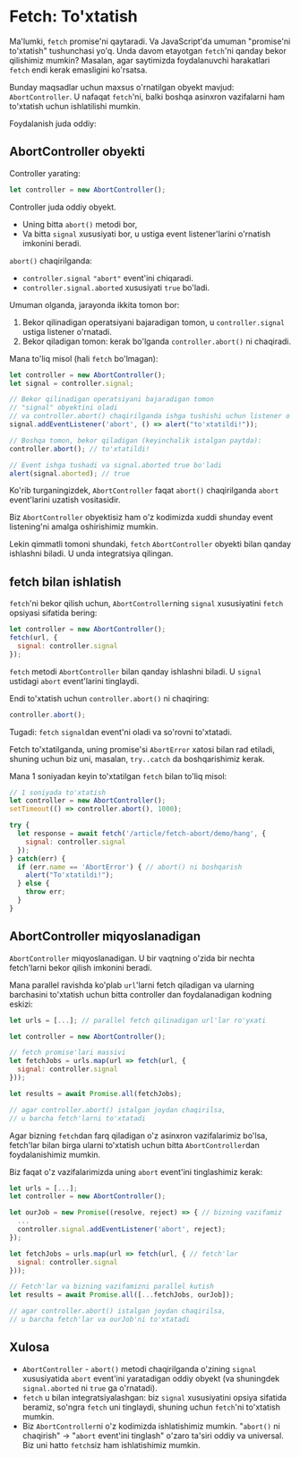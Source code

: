 # Fetch: To'xtatish

Ma'lumki, `fetch` promise'ni qaytaradi. Va JavaScript'da umuman "promise'ni to'xtatish" tushunchasi yo'q. Unda davom etayotgan `fetch`'ni qanday bekor qilishimiz mumkin? Masalan, agar saytimizda foydalanuvchi harakatlari `fetch` endi kerak emasligini ko'rsatsa.

Bunday maqsadlar uchun maxsus o'rnatilgan obyekt mavjud: `AbortController`. U nafaqat `fetch`'ni, balki boshqa asinxron vazifalarni ham to'xtatish uchun ishlatilishi mumkin.

Foydalanish juda oddiy:

## AbortController obyekti

Controller yarating:

```js
let controller = new AbortController();
```

Controller juda oddiy obyekt.

- Uning bitta `abort()` metodi bor,
- Va bitta `signal` xususiyati bor, u ustiga event listener'larini o'rnatish imkonini beradi.

`abort()` chaqirilganda:
- `controller.signal` `"abort"` event'ini chiqaradi.
- `controller.signal.aborted` xususiyati `true` bo'ladi.

Umuman olganda, jarayonda ikkita tomon bor:
1. Bekor qilinadigan operatsiyani bajaradigan tomon, u `controller.signal` ustiga listener o'rnatadi.
2. Bekor qiladigan tomon: kerak bo'lganda `controller.abort()` ni chaqiradi.

Mana to'liq misol (hali `fetch` bo'lmagan):

```js run
let controller = new AbortController();
let signal = controller.signal;

// Bekor qilinadigan operatsiyani bajaradigan tomon
// "signal" obyektini oladi
// va controller.abort() chaqirilganda ishga tushishi uchun listener o'rnatadi
signal.addEventListener('abort', () => alert("to'xtatildi!"));

// Boshqa tomon, bekor qiladigan (keyinchalik istalgan paytda):
controller.abort(); // to'xtatildi!

// Event ishga tushadi va signal.aborted true bo'ladi
alert(signal.aborted); // true
```

Ko'rib turganingizdek, `AbortController` faqat `abort()` chaqirilganda `abort` event'larini uzatish vositasidir.

Biz `AbortController` obyektisiz ham o'z kodimizda xuddi shunday event listening'ni amalga oshirishimiz mumkin.

Lekin qimmatli tomoni shundaki, `fetch` `AbortController` obyekti bilan qanday ishlashni biladi. U unda integratsiya qilingan.

## fetch bilan ishlatish

`fetch`'ni bekor qilish uchun, `AbortController`ning `signal` xususiyatini `fetch` opsiyasi sifatida bering:

```js
let controller = new AbortController();
fetch(url, {
  signal: controller.signal
});
```

`fetch` metodi `AbortController` bilan qanday ishlashni biladi. U `signal` ustidagi `abort` event'larini tinglaydi.

Endi to'xtatish uchun `controller.abort()` ni chaqiring:

```js
controller.abort();
```

Tugadi: `fetch` `signal`dan event'ni oladi va so'rovni to'xtatadi.

Fetch to'xtatilganda, uning promise'si `AbortError` xatosi bilan rad etiladi, shuning uchun biz uni, masalan, `try..catch` da boshqarishimiz kerak.

Mana 1 soniyadan keyin to'xtatilgan `fetch` bilan to'liq misol:

```js run async
// 1 soniyada to'xtatish
let controller = new AbortController();
setTimeout(() => controller.abort(), 1000);

try {
  let response = await fetch('/article/fetch-abort/demo/hang', {
    signal: controller.signal
  });
} catch(err) {
  if (err.name == 'AbortError') { // abort() ni boshqarish
    alert("To'xtatildi!");
  } else {
    throw err;
  }
}
```

## AbortController miqyoslanadigan

`AbortController` miqyoslanadigan. U bir vaqtning o'zida bir nechta fetch'larni bekor qilish imkonini beradi.

Mana parallel ravishda ko'plab `url`'larni fetch qiladigan va ularning barchasini to'xtatish uchun bitta controller dan foydalanadigan kodning eskizi:

```js
let urls = [...]; // parallel fetch qilinadigan url'lar ro'yxati

let controller = new AbortController();

// fetch promise'lari massivi
let fetchJobs = urls.map(url => fetch(url, {
  signal: controller.signal
}));

let results = await Promise.all(fetchJobs);

// agar controller.abort() istalgan joydan chaqirilsa,
// u barcha fetch'larni to'xtatadi
```

Agar bizning `fetch`dan farq qiladigan o'z asinxron vazifalarimiz bo'lsa, fetch'lar bilan birga ularni to'xtatish uchun bitta `AbortController`dan foydalanishimiz mumkin.

Biz faqat o'z vazifalarimizda uning `abort` event'ini tinglashimiz kerak:

```js
let urls = [...];
let controller = new AbortController();

let ourJob = new Promise((resolve, reject) => { // bizning vazifamiz
  ...
  controller.signal.addEventListener('abort', reject);
});

let fetchJobs = urls.map(url => fetch(url, { // fetch'lar
  signal: controller.signal
}));

// Fetch'lar va bizning vazifamizni parallel kutish
let results = await Promise.all([...fetchJobs, ourJob]);

// agar controller.abort() istalgan joydan chaqirilsa,
// u barcha fetch'lar va ourJob'ni to'xtatadi
```

## Xulosa

- `AbortController` - `abort()` metodi chaqirilganda o'zining `signal` xususiyatida `abort` event'ini yaratadigan oddiy obyekt (va shuningdek `signal.aborted` ni `true` ga o'rnatadi).
- `fetch` u bilan integratsiyalashgan: biz `signal` xususiyatini opsiya sifatida beramiz, so'ngra `fetch` uni tinglaydi, shuning uchun `fetch`'ni to'xtatish mumkin.
- Biz `AbortController`ni o'z kodimizda ishlatishimiz mumkin. "`abort()` ni chaqirish" -> "`abort` event'ini tinglash" o'zaro ta'siri oddiy va universal. Biz uni hatto `fetch`siz ham ishlatishimiz mumkin.
